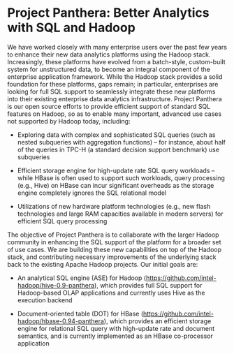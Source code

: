 # Project Panthera: Better Analytics with SQL and Hadoop #

We have worked closely with many enterprise users over the past few years to enhance their new data analytics platforms using the Hadoop stack. Increasingly, these platforms have evolved from a batch-style, custom-built system for unstructured data, to become an integral component of the enterprise application framework. While the Hadoop stack provides a solid foundation for these platforms, gaps remain; in particular, enterprises are looking for full SQL support to seamlessly integrate these new platforms into their existing enterprise data analytics infrastructure. Project Panthera is our open source efforts to provide efficient support of standard SQL features on Hadoop, so as to enable many important, advanced use cases not supported by Hadoop today, including:

* Exploring data with complex and sophisticated SQL queries (such as nested subqueries with aggregation functions) – for instance, about half of the queries in TPC-H (a standard decision support benchmark) use subqueries

* Efficient storage engine for high-update rate SQL query workloads – while HBase is often used to support such workloads, query processing (e.g., Hive) on HBase can incur significant overheads as the storage engine completely ignores the SQL relational model

*	Utilizations of new hardware platform technologies (e.g., new flash technologies and large RAM capacities available in modern servers) for efficient SQL query processing

The objective of Project Panthera is to collaborate with the larger Hadoop community in enhancing the SQL support of the platform for a broader set of use cases.  We are building these new capabilities on top of the Hadoop stack, and contributing necessary improvements of the underlying stack back to the existing Apache Hadoop projects. Our initial goals are:

* An analytical SQL engine (ASE) for Hadoop (<https://github.com/intel-hadoop/hive-0.9-panthera>), which provides full SQL support for Hadoop-based OLAP applications and currently uses Hive as the execution backend

*	Document-oriented table (DOT) for HBase (<https://github.com/intel-hadoop/hbase-0.94-panthera>), which provides an efficient storage engine for relational SQL query with high-update rate and document semantics, and is currently implemented as an HBase co-processor application
